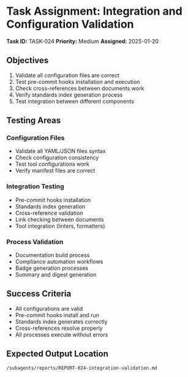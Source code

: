# Task Assignment: Integration and Configuration Validation

**Task ID:** TASK-024
**Priority:** Medium
**Assigned:** 2025-01-20

## Objectives
1. Validate all configuration files are correct
2. Test pre-commit hooks installation and execution
3. Check cross-references between documents work
4. Verify standards index generation process
5. Test integration between different components

## Testing Areas

### Configuration Files
- Validate all YAML/JSON files syntax
- Check configuration consistency
- Test tool configurations work
- Verify manifest files are correct

### Integration Testing
- Pre-commit hooks installation
- Standards index generation
- Cross-reference validation
- Link checking between documents
- Tool integration (linters, formatters)

### Process Validation
- Documentation build process
- Compliance automation workflows
- Badge generation processes
- Summary and digest generation

## Success Criteria
- All configurations are valid
- Pre-commit hooks install and run
- Standards index generates correctly
- Cross-references resolve properly
- All processes execute without errors

## Expected Output Location
`/subagents/reports/REPORT-024-integration-validation.md`